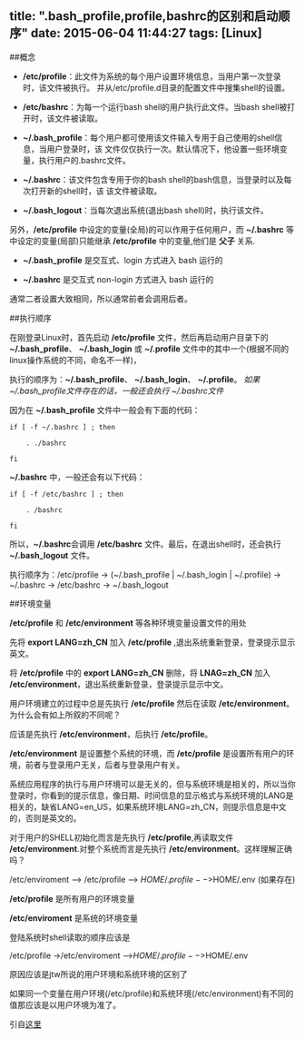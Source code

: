 title: ".bash_profile,profile,bashrc的区别和启动顺序"
date: 2015-06-04 11:44:27
tags: [Linux]
---

##概念

- **/etc/profile**：此文件为系统的每个用户设置环境信息，当用户第一次登录时，该文件被执行。
并从/etc/profile.d目录的配置文件中搜集shell的设置。

- **/etc/bashrc**：为每一个运行bash shell的用户执行此文件。当bash shell被打开时，该文件被读取。

- **~/.bash_profile**：每个用户都可使用该文件输入专用于自己使用的shell信息，当用户登录时，该
文件仅仅执行一次。默认情况下，他设置一些环境变量，执行用户的.bashrc文件。
<!-- more -->
- **~/.bashrc**：该文件包含专用于你的bash shell的bash信息，当登录时以及每次打开新的shell时，该
该文件被读取。

- **~/.bash_logout**：当每次退出系统(退出bash shell)时，执行该文件。 

另外，**/etc/profile** 中设定的变量(全局)的可以作用于任何用户，而 **~/.bashrc** 等中设定的变量(局部)只能继承 **/etc/profile** 中的变量,他们是 **父子** 关系.

- **~/.bash_profile** 是交互式、login 方式进入 bash 运行的
 
- **~/.bashrc** 是交互式 non-login 方式进入 bash 运行的

通常二者设置大致相同，所以通常前者会调用后者。

##执行顺序

在刚登录Linux时，首先启动 **/etc/profile** 文件，然后再启动用户目录下的 **~/.bash_profile**、 **~/.bash_login** 或 **~/.profile** 文件中的其中一个(根据不同的linux操作系统的不同，命名不一样)， 

执行的顺序为：**~/.bash_profile**、 **~/.bash_login**、 **~/.profile**。
*如果 ~/.bash_profile文件存在的话，一般还会执行 ~/.bashrc文件*

因为在 **~/.bash_profile** 文件中一般会有下面的代码：

	if [ -f ~/.bashrc ] ; then

		. ./bashrc

	fi

**~/.bashrc** 中，一般还会有以下代码：

	if [ -f /etc/bashrc ] ; then

		. /bashrc

	fi

所以，**~/.bashrc**会调用 **/etc/bashrc** 文件。最后，在退出shell时，还会执行 **~/.bash_logout** 文件。

执行顺序为：/etc/profile -> (~/.bash_profile | ~/.bash_login | ~/.profile) -> ~/.bashrc -> /etc/bashrc -> ~/.bash_logout

##环境变量

**/etc/profile** 和 **/etc/environment** 等各种环境变量设置文件的用处

先将 **export LANG=zh_CN** 加入 **/etc/profile** ,退出系统重新登录，登录提示显示英文。

将 **/etc/profile** 中的 **export LANG=zh_CN** 删除，将 **LNAG=zh_CN** 加入 **/etc/environment**，退出系统重新登录，登录提示显示中文。

用户环境建立的过程中总是先执行 **/etc/profile** 然后在读取 **/etc/environment**。为什么会有如上所叙的不同呢？

应该是先执行 **/etc/environment**，后执行 **/etc/profile**。

**/etc/environment** 是设置整个系统的环境，而 **/etc/profile** 是设置所有用户的环境，前者与登录用户无关，后者与登录用户有关。

系统应用程序的执行与用户环境可以是无关的，但与系统环境是相关的，所以当你登录时，你看到的提示信息，像日期、时间信息的显示格式与系统环境的LANG是相关的，缺省LANG=en_US，如果系统环境LANG=zh_CN，则提示信息是中文的，否则是英文的。

对于用户的SHELL初始化而言是先执行 **/etc/profile**,再读取文件 **/etc/environment**.对整个系统而言是先执行 **/etc/environment**。这样理解正确吗？

/etc/enviroment --> /etc/profile --> $HOME/.profile -->$HOME/.env (如果存在)

**/etc/profile** 是所有用户的环境变量

**/etc/enviroment** 是系统的环境变量

登陆系统时shell读取的顺序应该是

/etc/profile ->/etc/enviroment -->$HOME/.profile -->$HOME/.env

原因应该是jtw所说的用户环境和系统环境的区别了

如果同一个变量在用户环境(/etc/profile)和系统环境(/etc/environment)有不同的值那应该是以用户环境为准了。

引自[这里](http://bbs.chinaunix.net/thread-1924583-1-1.html)